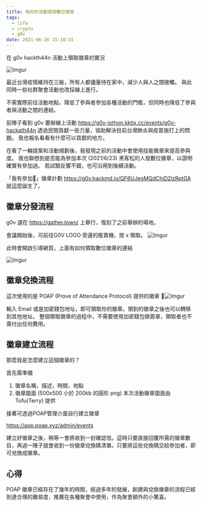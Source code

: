 ```yaml
---
title: 為你的活動頒發數位徽章
tags:
  - life
  - crypto
  - g0v
date: 2021-06-26 15:10:31
---
```


在 g0v hackth44n 活動上領取徽章的實況

![Imgur](https://i.imgur.com/8K8IrkC.png)

最近台灣疫情維持在三級，所有人都儘量待在家中，減少人與人之間接觸。
與此同時一些社群聚會活動也改採線上進行。

不需實際前往活動地點，降低了參與者參加各種活動的門檻，但同時也降低了參與者與活動之間的連結。

前陣子看到 g0v 要辦線上活動 https://g0v-jothon.kktix.cc/events/g0v-hackath44n
透過民間貢獻一些力量，協助解決目前台灣肺炎與疫苗施打上的問題。
我也報名看看有什麼可以貢獻的地方。

在看了一輪提案和活動規劃後，我發現之前的活動中會使用技能徽章來提高參與度。
我也聯想到是否能為參加本次 (2021/6/23) 黑客松的人發數位徽章，以證明確實有參加過。
若試驗反響不錯，也可沿用到後續活動。

「我有參加🙋」徽章計劃 https://g0v.hackmd.io/QF6UJegMQdChiD2lzRptGA 就這麼誕生了。

<!-- truncate -->

## 徽章分發流程

g0v 選在 https://gather.town/ 上舉行，復刻了之前舉辦的場地。

會議開始後，可前往G0V LOGO 旁邊的販賣機，按 x 領取。
![Imgur](https://i.imgur.com/ka3k87o.png)

此時會開啟引導網頁，上面有如何領取數位徽章的連結

![Imgur](https://i.imgur.com/sPsWKVF.png)

## 徽章兌換流程

這次使用的是 POAP (Prove of Attendance Protocol) 提供的徽章
![Imgur](https://i.imgur.com/AVEPnB1.png)

輸入 Email 或是加密錢包地址，即可領取你的徽章。領到的徽章之後也可以轉移到其他地址。
整個領取徽章的過程中，不需要使用加密錢包做簽章，領取者也不需付出任何費用。

## 徽章建立流程

那麼我是怎麼建立這個徽章的？

首先需準備
1. 徽章名稱，描述，時間，地點
2. 徽章圖面 (500x500 小於 200kb 的圓形 png)
本次活動徽章圖面由 Tofu(Terry) 提供

接著可透過POAP管理介面自行建立徽章

https://app.poap.xyz/admin/events

建立好徽章之後，稍等一會將收到一封確認信。這時只要直接回覆所需的徽章數目，再過一陣子就會收到一份徽章兌換碼清單。只要將這些兌換碼交給參加者，即可兌換成徽章。

## 心得

POAP 徽章已經存在了幾年的時間，經過多年的發展，創建與兌換徽章的流程已經到達合理的難易度，推薦在各種聚會中使用，作為聚會額外的小驚喜。
